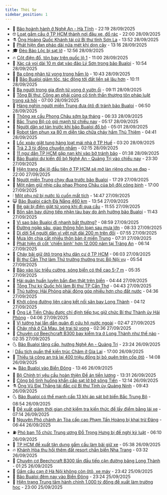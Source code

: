 ```yaml
---
title: Thời Sự
sidebar_position: 1
---
```


<!-- vnexpress-thoi-su:START -->
- 🦒 [Bão hoành hành ở Nghệ An - Hà Tĩnh](https://vnexpress.net/bao-hoanh-hanh-o-ha-tinh-4944749.html) - 22:19 28/09/2025
- 🤓 [Loạt gầm cầu ở TP HCM thành nơi đậu xe, đổ rác](https://vnexpress.net/loat-gam-cau-o-tp-hcm-thanh-noi-dau-xe-do-rac-4944715.html) - 22:00 28/09/2025
- ⚗️ [Ông Hoàng Quốc Khánh tái cử Bí thư tỉnh Sơn La](https://vnexpress.net/ong-hoang-quoc-khanh-tai-cu-bi-thu-tinh-son-la-4944710.html) - 13:52 28/09/2025
- 🌊 [Phát hiện đạn pháo dài nửa mét khi dọn cây](https://vnexpress.net/phat-hien-dan-phao-dai-nua-met-khi-don-cay-4944708.html) - 13:16 28/09/2025
- 🎓 [Đèo Bảo Lộc bị sạt lở](https://vnexpress.net/deo-bao-loc-bi-sat-lo-4944707.html) - 12:56 28/09/2025
- 🔥 [Cột điện đổ, tôn bay trên quốc lộ 1](https://vnexpress.net/bao-ap-sat-bo-bien-quang-tri-4944652.html) - 11:00 28/09/2025
- 🦏 [Xác cá voi dài 10 m dạt vào đảo Lý Sơn trong bão Bualoi](https://vnexpress.net/xac-ca-voi-dai-10-m-dat-vao-dao-ly-son-trong-bao-bualoi-4944684.html) - 10:54 28/09/2025
- 👺 [Ba công nhân tử vong trong hầm lò](https://vnexpress.net/ba-cong-nhan-tu-vong-trong-ham-lo-4944675.html) - 10:43 28/09/2025
- 🧑‍🏫 [Bão Bualoi giảm tốc, tác động tới đất liền sẽ lâu hơn](https://vnexpress.net/bao-bualoi-giam-toc-tac-dong-toi-dat-lien-se-lau-hon-4944661.html) - 10:11 28/09/2025
- 🚦 [Ba người trong gia đình tử vong ở vườn ổi](https://vnexpress.net/ba-nguoi-trong-gia-dinh-tu-vong-o-vuon-oi-4944647.html) - 09:11 28/09/2025
- 🎉 [Tổng Bí thư: Công an phải củng cố tinh thần thượng tôn pháp luật trong xã hội](https://vnexpress.net/tong-bi-thu-cong-an-phai-cung-co-tinh-than-thuong-ton-phap-luat-trong-xa-hoi-4944614.html) - 07:00 28/09/2025
- 🦒 [Hàng nghìn người miền Trung đưa ôtô đi tránh bão Bualoi](https://vnexpress.net/hang-nghin-nguoi-mien-trung-dua-oto-di-tranh-bao-bualoi-4944616.html) - 06:50 28/09/2025
- 🤗 [Thông xe cầu Phong Châu sớm ba tháng](https://vnexpress.net/thong-xe-cau-phong-chau-som-ba-thang-4944606.html) - 06:33 28/09/2025
- 💼 [Bắc Trung Bộ có gió mạnh từ chiều nay](https://vnexpress.net/bac-trung-bo-co-gio-manh-tu-chieu-nay-4944608.html) - 05:17 28/09/2025
- 🤩 [Người dân sơ tán trước khi bão Bualoi đổ bộ](https://vnexpress.net/nguoi-dan-so-tan-truoc-khi-bao-bualoi-do-bo-4944588.html) - 05:01 28/09/2025
- 🤡 [Robot tầm phun xa 80 m diễn tập chữa cháy hầm Thủ Thiêm](https://vnexpress.net/robot-tam-phun-xa-80-m-dien-tap-chua-chay-ham-thu-thiem-4944604.html) - 04:41 28/09/2025
- 💯 [Lốc xoáy giật tung hàng loạt mái nhà ở TP Huế](https://vnexpress.net/loc-xoay-giat-tung-hang-loat-mai-nha-o-tp-hue-4944578.html) - 03:20 28/09/2025
- 👺 [Trả 2,3 tỷ đồng chuyển nhầm](https://vnexpress.net/tra-2-3-ty-dong-chuyen-nham-4944567.html) - 02:15 28/09/2025
- 🌮 [11 ngư dân TP HCM gặp nạn khi vào bờ tránh bão](https://vnexpress.net/11-ngu-dan-tp-hcm-gap-nan-khi-vao-bo-tranh-bao-4944559.html) - 01:38 28/09/2025
- 🥸 [Bão Bualoi dự kiến đổ bộ Nghệ An - Quảng Trị vào chiều nay](https://vnexpress.net/bao-bualoi-du-kien-do-bo-nghe-an-quang-tri-vao-chieu-nay-4944541.html) - 23:30 27/09/2025
- 🐻 [Hiện trạng đại lộ đầu tiên ở TP HCM sẽ mở làn riêng cho xe đạp](https://vnexpress.net/hien-trang-dai-lo-dau-tien-o-tp-hcm-se-mo-lan-rieng-cho-xe-dap-4944130.html) - 22:00 27/09/2025
- 👀 [Người miền Trung chạy đua trước bão Bualoi](https://vnexpress.net/nguoi-mien-trung-chay-dua-truoc-bao-bualoi-4944514.html) - 17:29 27/09/2025
- 🤔 [Một năm giữ nhịp cầu phao Phong Châu của bộ đội công binh](https://vnexpress.net/mot-nam-giu-nhip-cau-phao-phong-chau-cua-bo-doi-cong-binh-4944341.html) - 17:00 27/09/2025
- 🕯 [Một phụ nữ bị nước lũ cuốn mất tích](https://vnexpress.net/mot-phu-nu-bi-nuoc-lu-cuon-mat-tich-4944496.html) - 14:47 27/09/2025
- 😺 [Bão Bualoi cách Đà Nẵng 460 km](https://vnexpress.net/bao-bualoi-cach-da-nang-460-km-4944476.html) - 13:54 27/09/2025
- 🦆 [Bé gái bị điện giật tử vong khi đi qua cầu](https://vnexpress.net/be-gai-bi-dien-giat-tu-vong-khi-di-qua-cau-4944483.html) - 11:55 27/09/2025
- 🧰 [Bốn sân bay dừng tiếp nhận tàu bay do ảnh hưởng bão Bualoi](https://vnexpress.net/bon-san-bay-dung-tiep-nhan-tau-bay-do-anh-huong-bao-bualoi-4944477.html) - 11:43 27/09/2025
- 🦍 [Vì sao bão Bualoi đi nhanh bất thường?](https://vnexpress.net/vi-sao-bao-bualoi-di-nhanh-bat-thuong-4944367.html) - 08:59 27/09/2025
- 🧰 [Đường ngập sâu, giao thông hỗn loạn sau mưa lớn](https://vnexpress.net/duong-ngap-sau-giao-thong-hon-loan-sau-mua-lon-4944409.html) - 08:33 27/09/2025
- 💃 [Di dời 54 người dân vì vết nứt dài 200 m trên đồi](https://vnexpress.net/di-doi-54-nguoi-dan-vi-vet-nut-dai-200-m-tren-doi-4944403.html) - 07:55 27/09/2025
- 🧰 [Mưa lớn chia cắt nhiều thôn bản ở miền Trung](https://vnexpress.net/mua-lon-chia-cat-nhieu-thon-ban-o-mien-trung-4944369.html) - 07:31 27/09/2025
- 🚀 [Phát hiện di cốt &#39;chiến binh&#39; hơn 12.000 năm tại Tràng An](https://vnexpress.net/phat-hien-di-cot-chien-binh-hon-12-000-nam-tai-trang-an-4944373.html) - 06:14 27/09/2025
- 🎊 [Cháy bãi giữ ôtô trong khu dân cư ở TP HCM](https://vnexpress.net/chay-bai-giu-oto-trong-khu-dan-cu-o-tp-hcm-4944381.html) - 06:03 27/09/2025
- 🤭 [Bí thư Cần Thơ làm Thứ trưởng thường trực Bộ Nội vụ](https://vnexpress.net/bi-thu-can-tho-lam-thu-truong-thuong-truc-bo-noi-vu-4944365.html) - 05:54 27/09/2025
- 🤗 [Bão vào lúc triều cường, sóng biển có thể cao 5-7 m](https://vnexpress.net/bao-vao-luc-trieu-cuong-song-bien-co-the-dang-cao-5-7-m-4944347.html) - 05:35 27/09/2025
- 🌈 [Hải quân huấn luyện bắn đạn thật trên biển](https://vnexpress.net/hai-quan-huan-luyen-ban-dan-that-tren-bien-4944302.html) - 04:44 27/09/2025
- 🦣 [Tổng Thư ký Quốc hội làm Bí thư TP Cần Thơ](https://vnexpress.net/tong-thu-ky-quoc-hoi-lam-bi-thu-tp-can-tho-4944343.html) - 04:43 27/09/2025
- 🎡 [Thủ tướng: Hải Phòng phải đóng góp nhiều hơn cho đất nước](https://vnexpress.net/thu-tuong-hai-phong-phai-dong-gop-nhieu-hon-cho-dat-nuoc-4944331.html) - 04:36 27/09/2025
- 🦏 [Khởi công đường liên cảng kết nối sân bay Long Thành](https://vnexpress.net/khoi-cong-duong-lien-cang-ket-noi-san-bay-long-thanh-4944339.html) - 04:12 27/09/2025
- 🎊 [Ông Lê Tiến Châu được chỉ định tiếp tục giữ chức Bí thư Thành ủy Hải Phòng](https://vnexpress.net/ong-le-tien-chau-duoc-chi-dinh-tiep-tuc-giu-chuc-bi-thu-thanh-uy-hai-phong-4943823.html) - 04:06 27/09/2025
- 🫶 [Vị tướng hai lần dẫn quân đi cứu hộ nước ngoài](https://vnexpress.net/vi-tuong-hai-lan-dan-quan-di-cuu-ho-nuoc-ngoai-4943894.html) - 02:47 27/09/2025
- 🤔 [Cháy nhà ở Cà Mau, bé trai tử vong](https://vnexpress.net/chay-nha-o-ca-mau-be-trai-tu-vong-4944285.html) - 02:36 27/09/2025
- 🤠 [Chuyên cơ Beechcraft B300 bay kiểm tra ở Long Thành như thế nào](https://vnexpress.net/chuyen-co-beechcraft-b300-bay-kiem-tra-o-long-thanh-nhu-the-nao-4944041.html) - 02:35 27/09/2025
- 🌜 [Bão Bualoi tăng cấp, hướng Nghệ An - Quảng Trị](https://vnexpress.net/bao-bualoi-tang-cap-huong-nghe-an-quang-tri-4944241.html) - 23:24 26/09/2025
- 🕯 [Dấu tích quần thể kiến trúc Chăm ở Gia Lai](https://vnexpress.net/dau-tich-quan-the-kien-truc-cham-o-gia-lai-4944105.html) - 17:00 26/09/2025
- 🤔 [Thiếu tá công an trả lại 400 triệu đồng bị bỏ quên trên cốp ôtô](https://vnexpress.net/thieu-ta-cong-an-tra-lai-400-trieu-dong-bi-bo-quen-tren-cop-oto-4944195.html) - 14:08 26/09/2025
- 🏊 [Bão Bualoi vào Biển Đông](https://vnexpress.net/bao-bualoi-vao-bien-dong-4944192.html) - 13:46 26/09/2025
- 🌮 [Bộ Chính trị yêu cầu hoàn thiện Đề án tiền lương](https://vnexpress.net/bo-chinh-tri-yeu-cau-hoan-thien-de-an-tien-luong-4944188.html) - 13:31 26/09/2025
- 🫣 [Công bố tình huống khẩn cấp sạt lở bờ sông Tiền](https://vnexpress.net/cong-bo-tinh-huong-khan-cap-sat-lo-bo-song-tien-4944184.html) - 12:14 26/09/2025
- ⚗️ [Ông Vũ Đại Thắng tái đắc cử Bí thư Tỉnh ủy Quảng Ninh](https://vnexpress.net/ong-vu-dai-thang-tai-dac-cu-bi-thu-tinh-uy-quang-ninh-4943818.html) - 09:43 26/09/2025
- 🌜 [Bão Bualoi có thể mạnh cấp 13 khi áp sát bờ biển Bắc Trung Bộ](https://vnexpress.net/bao-bualoi-co-the-manh-cap-13-khi-ap-sat-bo-bien-bac-trung-bo-4944029.html) - 08:54 26/09/2025
- 🌁 [Đề xuất giảm thời gian chờ kiểm tra kiến thức để lấy điểm bằng lái xe](https://vnexpress.net/de-xuat-giam-thoi-gian-cho-kiem-tra-kien-thuc-de-lay-diem-bang-lai-xe-4943969.html) - 07:14 26/09/2025
- 🐲 [Nguyên Phó chánh án Tòa cấp cao Phạm Tấn Hoàng bị khai trừ Đảng](https://vnexpress.net/nguyen-pho-chanh-an-toa-cap-cao-pham-tan-hoang-bi-khai-tru-dang-4944025.html) - 06:44 26/09/2025
- ⛽️ [Phó ban Tổ chức Trung ương Đỗ Trọng Hưng bị đề nghị kỷ luật](https://vnexpress.net/pho-ban-to-chuc-trung-uong-do-trong-hung-bi-de-nghi-ky-luat-4941069.html) - 06:10 26/09/2025
- 🗽 [TP HCM đề xuất tận dụng gầm cầu làm bãi giữ xe](https://vnexpress.net/tp-hcm-de-xuat-tan-dung-gam-cau-lam-bai-giu-xe-4943996.html) - 05:38 26/09/2025
- 🔥 [Khánh Hòa thu hồi thêm đất resort chắn biển Nha Trang](https://vnexpress.net/khanh-hoa-thu-hoi-them-dat-resort-chan-bien-nha-trang-4943821.html) - 03:32 26/09/2025
- 💯 [Chuyên cơ Beechcraft B300 lần đầu tiếp cận đường băng Long Thành](https://vnexpress.net/chuyen-co-beechcraft-b300-lan-dau-tiep-can-duong-bang-long-thanh-4943764.html) - 01:25 26/09/2025
- 🦆 [Gầm cầu cạn ở Hà Nội không còn ôtô, xe máy](https://vnexpress.net/gam-cau-can-o-ha-noi-khong-con-oto-xe-may-4943786.html) - 23:42 25/09/2025
- 🫣 [Bão Bualoi đêm nay vào Biển Đông](https://vnexpress.net/bao-bualoi-dem-nay-vao-bien-dong-4943789.html) - 23:24 25/09/2025
- 🤡 [Hiện trạng Trung tâm hành chính 1.000 tỷ đồng đề xuất làm trường học](https://vnexpress.net/trung-tam-hanh-chinh-ba-ria-vung-tau-4943422.html) - 23:00 25/09/2025<!-- vnexpress-thoi-su:END -->
